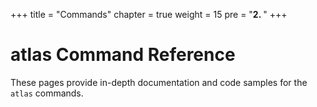 +++
title = "Commands"
chapter = true
weight = 15
pre = "<b>2. </b>"
+++

# atlas Command Reference
These pages provide in-depth documentation and code samples for the `atlas` commands.
